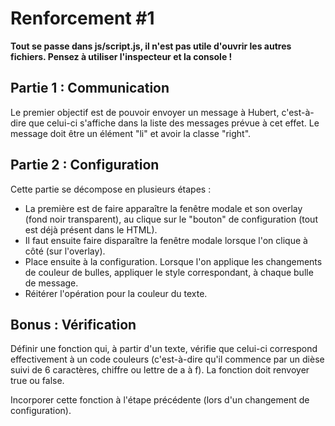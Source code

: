 # Renforcement #1

**Tout se passe dans js/script.js, il n'est pas utile d'ouvrir les autres fichiers.
Pensez à utiliser l'inspecteur et la console !**

## Partie 1 : Communication
Le premier objectif est de pouvoir envoyer un message à Hubert, c'est-à-dire que celui-ci s'affiche dans la liste des messages prévue à cet effet. Le message doit être un élément "li" et avoir la classe "right".

## Partie 2 : Configuration
Cette partie se décompose en plusieurs étapes : 
- La première est de faire apparaître la fenêtre modale et son overlay (fond noir transparent), au clique sur le "bouton" de configuration (tout est déjà présent dans le HTML).
- Il faut ensuite faire disparaître la fenêtre modale lorsque l'on clique à côté (sur l'overlay).
- Place ensuite à la configuration. Lorsque l'on applique les changements de couleur de bulles, appliquer le style correspondant, à chaque bulle de message.
- Réitérer l'opération pour la couleur du texte.

## Bonus : Vérification
Définir une fonction qui, à partir d'un texte, vérifie que celui-ci correspond effectivement à un code couleurs (c'est-à-dire qu'il commence par un dièse suivi de 6 caractères, chiffre ou lettre de a à f). La fonction doit renvoyer true ou false.

Incorporer cette fonction à l'étape précédente (lors d'un changement de configuration).
